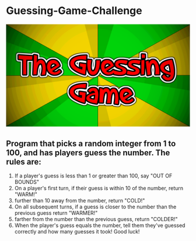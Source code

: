 # Guessing-Game-Challenge

![Image](guessing-game.png)

## Program that picks a random integer from 1 to 100, and has players guess the number. The rules are:

1. If a player's guess is less than 1 or greater than 100, say "OUT OF BOUNDS"
2. On a player's first turn, if their guess is within 10 of the number, return "WARM!"
3. further than 10 away from the number, return "COLD!"
4. On all subsequent turns, if a guess is closer to the number than the previous guess return "WARMER!"
5. farther from the number than the previous guess, return "COLDER!"
6. When the player's guess equals the number, tell them they've guessed correctly and how many guesses it took!
Good luck!

